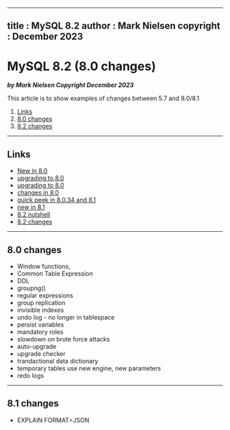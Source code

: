 
---
title : MySQL 8.2
author : Mark Nielsen
copyright : December 2023
---


MySQL 8.2 (8.0 changes)
==============================

_**by Mark Nielsen
Copyright December 2023**_

This article is to show examples of changes between 5.7 and 8.0/8.1

1. [Links](#links)
2. [8.0 changes](#8.0)
3. [8.2 changes](#8.2)

* * *
<a name=links></a>Links
-----
* [New in 8.0](https://dev.mysql.com/blog-archive/whats-new-in-mysql-8-0-generally-available/)
* [upgrading to 8.0](https://dev.mysql.com/blog-archive/upgrading-to-mysql-8-0-here-is-what-you-need-to-know/#:~:text=The%20general%20in%2Dplace%20upgrade,on%20the%20MySQL%205.7%20image.)
* [upgrading to 8.0](https://severalnines.com/blog/moving-mysql-57-mysql-80-what-you-should-know/)
* [changes in 8.0](https://dev.mysql.com/doc/refman/8.0/en/upgrading-from-previous-series.html)
* [quick peek in 8.0.34 and 8.1](https://www.percona.com/blog/a-quick-peek-at-mysql-8-0-34-and-mysql-8-1-0/)
* [new in 8.1](https://dev.mysql.com/doc/refman/8.2/en/mysql-nutshell-8-1.html)
* [8.2 nutshell](https://dev.mysql.com/doc/refman/8.2/en/mysql-nutshell.html)
* [8.2 changes](https://dev.mysql.com/doc/relnotes/mysql/8.2/en/news-8-2-0.html)

* * *
<a name=8.0></a>8.0 changes
-----
* Window functions,
* Common Table Expression
* DDL
* groupng()
* regular expressions
* group replication
* invisible indexes
* undo log - no longer in tablespace
* persist variables
* mandatory roles
* slowdown on brute force attacks
* auto-upgrade
* upgrade checker
* trandactional data dictionary
* temporary tables use new engine, new parameters
* redo logs



* * *
<a name=8.1></a>8.1 changes
-----
* EXPLAIN FORMAT=JSON
